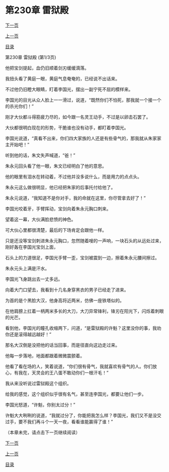 <h1>第230章   雷狱殿</h1>
            <div><p><a href="./688_%E7%AC%AC230%E7%AB%A0_%E9%9B%B7%E7%8B%B1%E6%AE%BF.md">下一页</a></p><p><a href="./686_%E7%AC%AC229%E7%AB%A0_%E5%B0%B1%E5%9C%B0%E5%A4%84%E5%86%B3.md">上一页</a></p><p><a href="../">目录</a></p></div>
            <div><p>第230章   雷狱殿 (第1/3页)</p><p>他把宝剑提起，血仍旧顺着剑刃缓缓滴落。</p><p>我扭头看了黄庭一眼，黄庭气息奄奄的，已经说不出话来。</p><p>不过他仍旧瞪大眼睛，盯着李国光，摆出一副宁死不屈的模样来。</p><p>李国光的目光从众人脸上一一滑过，说道，“既然你们不怕死，那我就一个接一个的杀光你们！”</p><p>刚才大伙都斗得筋疲力尽的，如今跟一名灵王动手，不过是以卵击石罢了。</p><p>大伙都很明白现在的形势，干脆谁也没有动手，都盯着李国光。</p><p>李国光说道，“真看不出来，你们四大家族的人还是有些骨气的，那我就从朱家家主开始吧！”</p><p>听到他的话，朱文失声喊道，“爸！”</p><p>朱永元回头看了他一眼，朱文已经明白了他的意思。</p><p>他的眼里有泪水在转动着，不过他并没多说什么，而是用力的点点头。</p><p>朱永元这么做很明显，他已经把朱家的后事托付给他了。</p><p>朱永元说道，“我知道不是你对手，我的命就在这里，你尽管拿去好了！”</p><p>李国光咬着牙，手臂挥动，宝剑向着朱永元胸口刺来。</p><p>望着这一幕，大伙满脸悲愤的神色。</p><p>可大伙心里都很清楚，最后的下场肯定会跟他一样。</p><p>只是还没等宝剑刺进朱永元胸口，忽然随着嗖的一声响，一块石头的从远处过来，刚好轰在李国光宝剑上面，</p><p>石头上的力道很足，李国光手臂一歪，宝剑被震到一边，擦着朱永元腰间擦过。</p><p>朱永元头上满是汗水。</p><p>李国光飞身跳出去一丈多远。</p><p>向着大门口望去，我看到十几名身穿黑衣的男子已经走了进来。</p><p>为首的是个黑脸大汉，他身高将近两米，仿佛一座铁塔似的。</p><p>在他肩膀上扛着一柄两米多长的大刀，大刀异常锋利，锋刃在阳光下，闪烁着刺眼的光芒。</p><p>看到他，李国光的瞳孔收缩两下，问道，“是雷狱殿的许魁？这里没你的事，我劝你还是滚得越远越好！”</p><p>那名大汉倒是没把他的话当回事，而是径直向这边走过来。</p><p>他每一步落地，地面都跟着微微震颤着。</p><p>他看了看在场的人，笑着说道，“你们很有骨气，我就喜欢有骨气的人。你们放心，有我在，天灵会的王八蛋不敢动你们一根汗毛！”</p><p>我从来没听说过雷狱殿这个组织。</p><p>给我的感觉，这个组织似乎很有名气，甚至连李国光，都要让他们一步。</p><p>李国光怒道，“许魁，你别太过分！”</p><p>许魁大大咧咧的说道，“我就过分了，你能把我怎么样？李国光，我们又不是没交过手，要不我们再斗个一天一夜，看看谁能赢得了谁！”</p><p>（本章未完，请点击下一页继续阅读）</p></div>
            <div><p><a href="./688_%E7%AC%AC230%E7%AB%A0_%E9%9B%B7%E7%8B%B1%E6%AE%BF.md">下一页</a></p><p><a href="./686_%E7%AC%AC229%E7%AB%A0_%E5%B0%B1%E5%9C%B0%E5%A4%84%E5%86%B3.md">上一页</a></p><p><a href="../">目录</a></p></div>